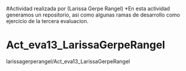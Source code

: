 #Actividad realizada por (Larissa Gerpe Rangel)
*En esta actividad generamos un repositorio, asi como algunas ramas de desarrollo como ejercicio de la tercera evaluacion.
# Act_eva13_LarissaGerpeRangel
larissagerperangel/Act_eva13_LarissaGerpeRangel
